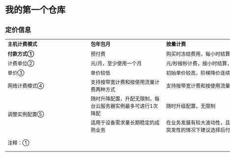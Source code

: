 # 我的第一个仓库
## 定价信息
<table ="" cellspacg="" idth="10" style="ber-olase:
 collapse;table-layout:fixed;width:791pt;border-spacing: 0px;font-variant-ligatures: normal;
 text-decoration-style: initial;text-decoration-color: initial">  <tbody><tr><td height="24" class="xl66" width="26" style="height:18.0pt;width:100pt"><strong>主机计费模式</strong></td>  <td class="xl66" width="240" style="width:180pt"><strong>包年包月</strong></td>  <td class="xl66" width="548" style="width:250pt"><strong>按量计费</strong></td> </tr> <tr height="33" style="mso-height-source:userset;height:24.75pt">  <td height="33" class="xl67" width="267" style="height:24.75pt;width:200pt"><strong>付款方式①</strong></td>  <td class="xl67" width="240" style="width:180pt">预付费</td><td class="xl67" width="548" style="width:411pt">购买时冻结费用，每小时结算</td> </tr> <tr height="28" style="mso-height-source:userset;height:21.0pt">  <td height="28" class="xl67" width="267" style="height:21.0pt;width:200pt">计费单位②</td><td class="xl67" width="240" style="width:180pt">元/月，至少使用一个月</td><td class="xl67" width="548" style="width:411pt">元/秒按秒计费，按小时结算，随时购买随时释放</td> </tr> <tr height="31" style="mso-height-source:userset;height:23.25pt">  <td height="31" class="xl67" width="267" style="height:23.25pt;width:200pt">单价③</td>  <td class="xl67" width="240" style="width:180pt">单价较低</td>  <td class="xl67" width="548" style="width:411pt">初始单价较高，阶梯降价连续使用15天后，单价基本接近包年包月</td> </tr> <tr height="44" style="height:33.0pt">  <td height="44" class="xl67" width="267" style="height:33.0pt;width:200pt">网络计费模式④</td>  <td class="xl67" width="240" style="width:180pt">支持按带宽计费和按使用流量计费两种方式</td>  <td class="xl67" width="548" style="width:411pt">支持按带宽计费和按使用流量计费两种方式</td> </tr> <tr height="44" style="height:33.0pt">  <td rowspan="2" height="88" class="xl68" width="267" style="height:66.0pt;width:200pt">调整实例配置⑤</td>  <td class="xl67" width="240" style="width:180pt">随时升降配置，升配无限制，每台云服务器实例最多可进行1次降配</td>  <td class="xl67" width="548" style="width:411pt">随时升级配置，无限制</td> </tr> <tr height="44" style="height:33.0pt">  <td height="44" class="xl67" width="240" style="height:33.0pt;width:180pt">适用于设备需求量长期稳定的成熟业务</td><td class="xl67" width="548" style="width:411pt">在业务发展有较大波动性，且无法进行准确预测，或资源使用有临时性和突发性的情况下建议选择后付费</td>
 <tr><td colspan="3" height="55" class="xl65" style="height:41.25pt">注释：①</table>
